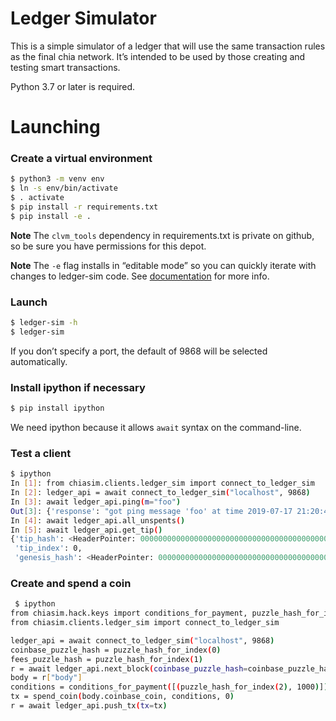 # Ledger Simulator

This is a simple simulator of a ledger that will use the same transaction rules as the final chia network. It’s intended to be used by those creating and testing smart transactions.

Python 3.7 or later is required.

# Launching
### Create a virtual environment
```bash
$ python3 -m venv env
$ ln -s env/bin/activate
$ . activate
$ pip install -r requirements.txt
$ pip install -e .
```

**Note** The `clvm_tools` dependency in requirements.txt is private on github, so be sure you have permissions for this depot.

**Note** The `-e` flag installs in “editable mode” so you can quickly iterate with changes to ledger-sim code. See [documentation](https://pip.pypa.io/en/stable/reference/pip_install/#options) for more info.

### Launch
```bash
$ ledger-sim -h
$ ledger-sim
```

If you don’t specify a port, the default of 9868 will be selected automatically.

### Install ipython if necessary
```bash
$ pip install ipython
```

We need ipython because it allows `await` syntax on the command-line.

### Test a client
```bash
$ ipython
In [1]: from chiasim.clients.ledger_sim import connect_to_ledger_sim
In [2]: ledger_api = await connect_to_ledger_sim("localhost", 9868)
In [3]: await ledger_api.ping(m="foo")
Out[3]: {'response': "got ping message 'foo' at time 2019-07-17 21:20:49.133717"}
In [4]: await ledger_api.all_unspents()
In [5]: await ledger_api.get_tip()
{'tip_hash': <HeaderPointer: 0000000000000000000000000000000000000000000000000000000000000000>,
 'tip_index': 0,
 'genesis_hash': <HeaderPointer: 0000000000000000000000000000000000000000000000000000000000000000>}
 ```

### Create and spend a coin
```bash
 $ ipython
from chiasim.hack.keys import conditions_for_payment, puzzle_hash_for_index, spend_coin
from chiasim.clients.ledger_sim import connect_to_ledger_sim

ledger_api = await connect_to_ledger_sim("localhost", 9868)
coinbase_puzzle_hash = puzzle_hash_for_index(0)
fees_puzzle_hash = puzzle_hash_for_index(1)
r = await ledger_api.next_block(coinbase_puzzle_hash=coinbase_puzzle_hash, fees_puzzle_hash=fees_puzzle_hash)
body = r["body"]
conditions = conditions_for_payment([(puzzle_hash_for_index(2), 1000)])
tx = spend_coin(body.coinbase_coin, conditions, 0)
r = await ledger_api.push_tx(tx=tx)
```